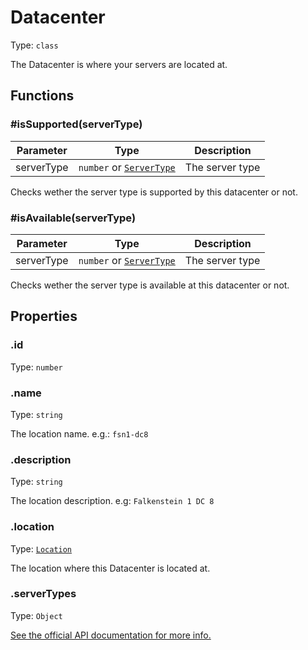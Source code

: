 # Datacenter

Type: `class`

The Datacenter is where your servers are located at.

## Functions

### \#isSupported(serverType)

| Parameter  | Type                                      | Description     |
| ---------- | ----------------------------------------- | --------------- |
| serverType | `number` or [`ServerType`](../servertypes/servertype.md) | The server type |

Checks wether the server type is supported by this datacenter or not.

### \#isAvailable(serverType)

| Parameter  | Type                                      | Description     |
| ---------- | ----------------------------------------- | --------------- |
| serverType | `number` or [`ServerType`](../servertypes/servertype.md) | The server type |

Checks wether the server type is available at this datacenter or not.

## Properties

### .id

Type: `number`

### .name

Type: `string`

The location name. e.g.: `fsn1-dc8`

### .description

Type: `string`

The location description. e.g: `Falkenstein 1 DC 8`

### .location

Type: [`Location`](../locations/location.md)

The location where this Datacenter is located at.

### .serverTypes

Type: `Object`

[See the official API documentation for more info.](https://docs.hetzner.cloud/#resources-datacenters-get-1)
